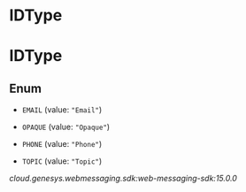 # IDType


# IDType

## Enum


* `EMAIL` (value: `"Email"`)

* `OPAQUE` (value: `"Opaque"`)

* `PHONE` (value: `"Phone"`)

* `TOPIC` (value: `"Topic"`)




_cloud.genesys.webmessaging.sdk:web-messaging-sdk:15.0.0_
